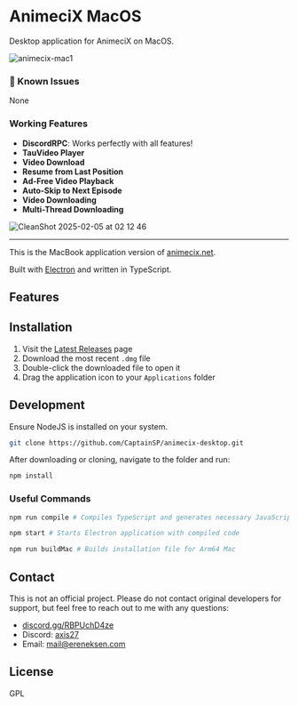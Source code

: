 # AnimeciX MacOS

Desktop application for AnimeciX on MacOS.

![animecix-mac1](https://github.com/user-attachments/assets/bb484881-4e19-4183-a67e-0eb46e1f6a35)

### 🚨 Known Issues

None

### Working Features

- **DiscordRPC**: Works perfectly with all features!
- **TauVideo Player**
- **Video Download**
- **Resume from Last Position**
- **Ad-Free Video Playback**
- **Auto-Skip to Next Episode**
- **Video Downloading**
- **Multi-Thread Downloading**

![CleanShot 2025-02-05 at 02 12 46](https://github.com/user-attachments/assets/a8a246a9-7420-4128-b460-163e6a2e5eb0)

---

This is the MacBook application version of [animecix.net](https://animecix.net).

Built with [Electron](https://www.electronjs.org/) and written in TypeScript.

## Features

## Installation

1. Visit the [Latest Releases](https://github.com/CaptainSP/animecix-desktop/releases) page
2. Download the most recent `.dmg` file
3. Double-click the downloaded file to open it
4. Drag the application icon to your `Applications` folder

## Development

Ensure NodeJS is installed on your system.

```sh
git clone https://github.com/CaptainSP/animecix-desktop.git
```

After downloading or cloning, navigate to the folder and run:

```sh
npm install
```


### Useful Commands

```sh
npm run compile # Compiles TypeScript and generates necessary JavaScript files
```

```sh
npm start # Starts Electron application with compiled code
```

```sh
npm run buildMac # Builds installation file for Arm64 Mac
```

## Contact

This is not an official project. Please do not contact original developers for support,
but feel free to reach out to me with any questions:

- [discord.gg/RBPUchD4ze](https://discord.com/invite/RBPUchD4ze)
- Discord: [axis27](https://discord.com/users/286890811763720202)
- Email: [mail@ereneksen.com](mailto://mail@ereneksen.com)

## License

GPL


